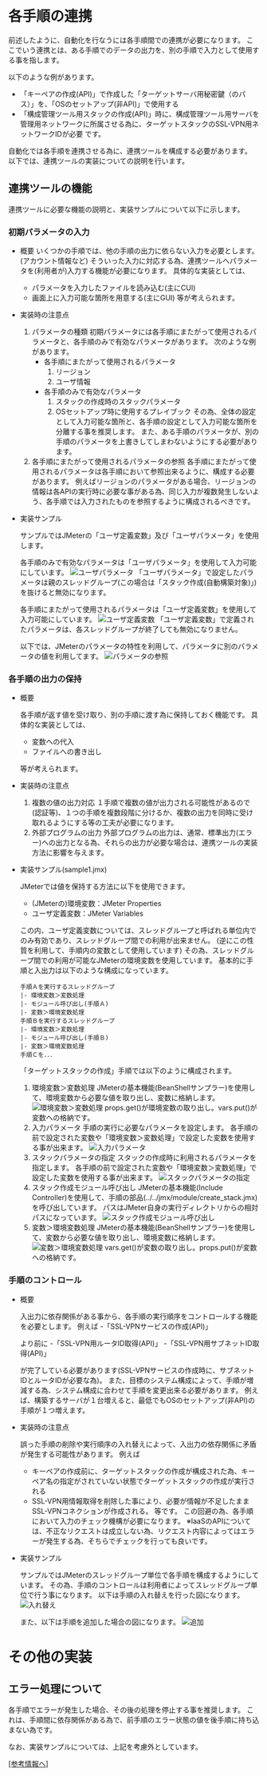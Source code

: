 # 各手順の連携

前述したように、自動化を行なうには各手順間での連携が必要になります。
ここでいう連携とは、ある手順でのデータの出力を、別の手順で入力として使用する事を指します。

以下のような例があります。
- 「キーペアの作成(API)」で作成した「ターゲットサーバ用秘密鍵（のパス）」を、「OSのセットアップ(非API)」で使用する
- 「構成管理ツール用スタックの作成(API)」時に、構成管理ツール用サーバを管理用ネットワークに所属させる為に、ターゲットスタックのSSL-VPN用ネットワークIDが必要
です。

自動化では各手順を連携させる為に、連携ツールを構成する必要があります。
以下では、連携ツールの実装についての説明を行います。

## 連携ツールの機能

連携ツールに必要な機能の説明と、実装サンプルについて以下に示します。

### 初期パラメータの入力

- 概要
  いくつかの手順では、他の手順の出力に依らない入力を必要とします。(アカウント情報など)
  そういった入力に対応する為、連携ツールへパラメータを(利用者が)入力する機能が必要になります。
  具体的な実装としては、
  - パラメータを入力したファイルを読み込む(主にCUI)
  - 画面上に入力可能な箇所を用意する(主にGUI)
  等が考えられます。

- 実装時の注意点

  1. パラメータの種類
     初期パラメータには各手順にまたがって使用されるパラメータと、各手順のみで有効なパラメータがあります。
     次のような例があります。
     - 各手順にまたがって使用されるパラメータ
       1. リージョン
       1. ユーザ情報
     - 各手順のみで有効なパラメータ
       1. スタックの作成時のスタックパラメータ
       1. OSセットアップ時に使用するプレイブック
     その為、全体の設定として入力可能な箇所と、各手順の設定として入力可能な箇所を分離する事を推奨します。
     また、ある手順のパラメータが、別の手順のパラメータを上書きしてしまわないようにする必要があります。
  1. 各手順にまたがって使用されるパラメータの参照
    各手順にまたがって使用されるパラメータは各手順において参照出来るように、構成する必要があります。
    例えばリージョンのパラメータがある場合、リージョンの情報は各APIの実行時に必要な事がある為、同じ入力が複数発生しないよう、各手順では入力されたものを参照するように構成されるべきです。

- 実装サンプル

  サンプルではJMeterの「ユーザ定義変数」及び「ユーザパラメータ」を使用します。

  各手順のみで有効なパラメータは「ユーザパラメータ」を使用して入力可能にしています。
  ![ユーザパラメータ](images/coordinaton/user-parameters.jpg)
  「ユーザパラメータ」で設定したパラメータは親のスレッドグループ(この場合は「スタック作成(自動構築対象)」)を抜けると無効になります。

  各手順にまたがって使用されるパラメータは「ユーザ定義変数」を使用して入力可能にしています。
  ![ユーザ定義変数](images/coordinaton/user-variables.jpg)
  「ユーザ定義変数」で定義されたパラメータは、各スレッドグループが終了しても無効になりません。

  以下では、JMeterのパラメータの特性を利用して、パラメータに別のパラメータの値を利用してます。
  ![パラメータの参照](images/coordinaton/refer-parameters.jpg)

### 各手順の出力の保持

- 概要

  各手順が返す値を受け取り、別の手順に渡す為に保持しておく機能です。
  具体的な実装としては、
  - 変数への代入
  - ファイルへの書き出し

  等が考えられます。

- 実装時の注意点

  1. 複数の値の出力対応
    １手順で複数の値が出力される可能性があるので(認証等)、１つの手順を複数段階に分けるか、複数の出力を同時に受け取れるようにする等の工夫が必要になります。
  1. 外部プログラムの出力
    外部プログラムの出力は、通常、標準出力(エラー)への出力となる為、それらの出力が必要な場合は、連携ツールの実装方法に影響を与えます。

- 実装サンプル(sample1.jmx)

  JMeterでは値を保持する方法に以下を使用できます。
  - (JMeterの)環境変数：JMeter Properties
  - ユーザ定義変数：JMeter Variables

  この内、ユーザ定義変数については、スレッドグループと呼ばれる単位内でのみ有効であり、スレッドグループ間での利用が出来ません。
  (逆にこの性質を利用して、手順内の変数として使用しています)
  その為、スレッドグループ間での利用が可能なJMeterの環境変数を使用しています。
  基本的に手順と入出力は以下のような構成になっています。
  ```
  手順Ａを実行するスレッドグループ
  |- 環境変数＞変数処理
  |- モジュール呼び出し(手順Ａ)
  |- 変数＞環境変数処理
  手順Ｂを実行するスレッドグループ
  |- 環境変数＞変数処理
  |- モジュール呼び出し(手順Ｂ)
  |- 変数＞環境変数処理
  手順Ｃを．．．
  ```
  「ターゲットスタックの作成」手順では以下のように構成されます。

  1. 環境変数＞変数処理
    JMeterの基本機能(BeanShellサンプラー)を使用して、環境変数から必要な値を取り出し、変数に格納します。
    ![環境変数＞変数処理](images/coordinaton/env-variables.jpg)
    props.get()が環境変数の取り出し。vars.put()が変数への格納です。
  1. 入力パラメータ
    手順の実行に必要なパラメータを設定します。
    各手順の前で設定された変数や「環境変数＞変数処理」で設定した変数を使用する事が出来ます。
    ![入力パラメータ](images/coordinaton/input-parameters.jpg)
  1. スタックパラメータの指定
    スタックの作成時に利用されるパラメータを指定します。
    各手順の前で設定された変数や「環境変数＞変数処理」で設定した変数を使用する事が出来ます。
    ![スタックパラメータの指定](images/coordinaton/stack-parameters.jpg)
  1. スタック作成モジュール呼び出し
     JMeterの基本機能(Include Controller)を使用して、手順の部品(../../jmx/module/create_stack.jmx)を呼び出しています。
    パスはJMeter自身の実行ディレクトリからの相対パスになっています。
    ![スタック作成モジュール呼び出し](images/coordinaton/create-stack.jpg)
  1. 変数＞環境変数処理
    JMeterの基本機能(BeanShellサンプラー)を使用して、変数から必要な値を取り出し、環境変数に格納します。
    ![変数＞環境変数処理](images/coordinaton/put-env-variables.jpg)
    vars.get()が変数の取り出し。props.put()が変数への格納です。

### 手順のコントロール

- 概要

  入出力に依存関係がある事から、各手順の実行順序をコントロールする機能を必要とします。
  例えば
  -「SSL-VPNサービスの作成(API)」

  より前に
  -「SSL-VPN用ルータID取得(API)」
  -「SSL-VPN用サブネットID取得(API)」

  が完了している必要があります(SSL-VPNサービスの作成時に、サブネットIDとルータIDが必要な為)。
  また、目標のシステム構成によって、手順が増減する為、システム構成に合わせて手順を変更出来る必要があります。
  例えば、構築するサーバが１台増えると、最低でもOSのセットアップ(非API)の手順が１つ増えます。

- 実装時の注意点

  誤った手順の削除や実行順序の入れ替えによって、入出力の依存関係に矛盾が発生する可能性があります。
  例えば
  - キーペアの作成前に、ターゲットスタックの作成が構成された為、キーペア名の指定がされていない状態でターゲットスタックの作成が実行される
  - SSL-VPN用情報取得を削除した事により、必要が情報が不足したままSSL-VPNコネクションが作成される。
  等です。
  この回避の為、各手順において入力のチェック機構が必要になります。
  ※IaaSのAPIについては、不正なリクエストは成立しない為、リクエスト内容によってはエラーが発生する為、そちらでチェックを行っても良いです。

- 実装サンプル

  サンプルではJMeterのスレッドグループ単位で各手順を構成するようにしています。
  その為、手順のコントロールは利用者によってスレッドグループ単位で行う事になります。
  以下は手順の入れ替えを行った図になります。
  ![入れ替え](images/coordinaton/change-order.jpg)
 
  また、以下は手順を追加した場合の図になります。
  ![追加](images/coordinaton/add-procedure.jpg)

# その他の実装

## エラー処理について

各手順でエラーが発生した場合、その後の処理を停止する事を推奨します。
これは、手順間に依存関係がある為で、前手順のエラー状態の値を後手順に持ち込まない為です。

なお、実装サンプルについては、上記を考慮外としています。

[\[参考情報へ\]](reference.md)